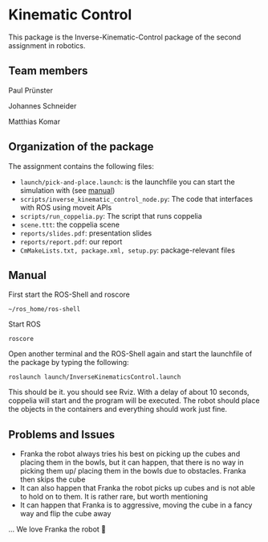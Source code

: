 # Kinematic Control

This package is the Inverse-Kinematic-Control package of the second assignment in robotics.

## Team members
Paul Prünster

Johannes Schneider

Matthias Komar

## Organization of the package
The assignment contains the following files:
- `launch/pick-and-place.launch`: is the launchfile you can start the simulation with (see [manual](#manual))
- `scripts/inverse_kinematic_control_node.py`: The code that interfaces with ROS using moveit APIs
- `scripts/run_coppelia.py`: The script that runs coppelia
- `scene.ttt`: the coppelia scene
- `reports/slides.pdf`: presentation slides
- `reports/report.pdf`: our report
- `CmMakeLists.txt, package.xml, setup.py`: package-relevant files


## Manual

First start the ROS-Shell and roscore
```shell
~/ros_home/ros-shell
```
Start ROS
```shell
roscore
```

Open another terminal and the ROS-Shell again and start the launchfile of the package by typing the following:

```shell
roslaunch launch/InverseKinematicsControl.launch
```

This should be it. you should see Rviz. With a delay of about 10 seconds, coppelia will start and the program will be executed. The robot should place the objects in the containers and everything should work just fine.

## Problems and Issues
- Franka the robot always tries his best on picking up the cubes and placing them in the bowls, but it can happen, that there is no way in picking them up/ placing them in the bowls due to obstacles. Franka then skips the cube
- It can also happen that Franka the robot picks up cubes and is not able to hold on to them. It is rather rare, but worth mentioning
- It can happen that Franka is to aggressive, moving the cube in a fancy way and flip the cube away

... We love Franka the robot 🥲
